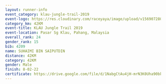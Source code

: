 ```yaml
---
layout: runner-info 
event_category: klau-jungle-trail-2019 
event-logo: https://res.cloudinary.com/raceyaya/image/upload/v1569072808/logo/klau-image_qwwxyw.png
category_km: 42KM 
event-title: KLAU Jungle Trail 2019 
event-location: Pasar Sg Klau, Pahang, Malaysia 
overall_rank: 24
gender_rank: 15
bib: 4209
name: SUHAIMI BIN SAIPUTDIN
distance: 42KM
category: 42KM
gender: Male
finish: 8-02-22
certificate: https://drive.google.com/file/d/1NabgCtAu4jH-mrN3K0Uha90bkH4SMMix/view?usp=sharing
---
```

